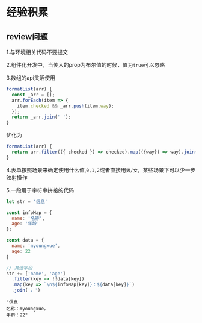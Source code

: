 # 经验积累

## review问题

1.与环境相关代码不要提交

2.组件化开发中，当传入的prop为布尔值的时候，值为`true`可以忽略

3.数组的api灵活使用

```js
formatList(arr) {
  const _arr = [];
  arr.forEach(item => {
    item.checked && _arr.push(item.way);
  });
  return _arr.join(' ');
}
```

优化为

```js
formatList(arr) {
  return arr.filter(({ checked }) => checked).map(({way}) => way).join(' ');
}
```

4.表单按照场景来确定使用什么值,`0,1,2`或者直接用`男/女`，某些场景下可以少一步映射操作

5.一段用于字符串拼接的代码

```js
let str = '信息'

const infoMap = {
  name: '名称',
  age: '年龄'
};

const data = {
  name: 'myoungxue',
  age: 22
}

// 其他字段
str += ['name', 'age']
  .filter(key => !!data[key])
  .map(key => `\n${infoMap[key]}：${data[key]}`)
  .join('，')
```

```console
"信息
名称：myoungxue，
年龄：22"
```